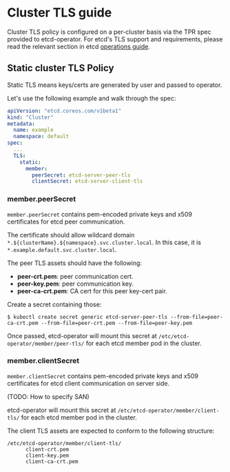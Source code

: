 # Cluster TLS guide

Cluster TLS policy is configured on a per-cluster basis via the TPR spec provided to etcd-operator.
For etcd's TLS support and requirements, please read the relevant section in etcd [operations guide](https://coreos.com/etcd/docs/latest/op-guide/security.html).


## Static cluster TLS Policy

Static TLS means keys/certs are generated by user and passed to operator.

Let's use the following example and walk through the spec:

```yaml
apiVersion: "etcd.coreos.com/v1beta1"
kind: "Cluster"
metadata:
  name: example
  namespace: default
spec:
  ...
  TLS:
    static:
      member:
        peerSecret: etcd-server-peer-tls
        clientSecret: etcd-server-client-tls
```

### member.peerSecret

`member.peerSecret` contains pem-encoded private keys and x509 certificates for etcd peer communication.

The certificate should allow wildcard domain `*.${clusterName}.${namespace}.svc.cluster.local`.
In this case, it is `*.example.default.svc.cluster.local`.

The peer TLS assets should have the following:
- **peer-crt.pem**: peer communication cert.
- **peer-key.pem**: peer communication key.
- **peer-ca-crt.pem**: CA cert for this peer key-cert pair.

Create a secret containing those:
```
$ kubectl create secret generic etcd-server-peer-tls --from-file=peer-ca-crt.pem --from-file=peer-crt.pem --from-file=peer-key.pem
```

Once passed, etcd-operator will mount this secret at `/etc/etcd-operator/member/peer-tls/` for each etcd member pod in the cluster.


### member.clientSecret

`member.clientSecret` contains pem-encoded private keys and x509 certificates for etcd client communication on server side.

(TODO: How to specify SAN)

etcd-operator will mount this secret at `/etc/etcd-operator/member/client-tls/` for each etcd member pod in the cluster.

The client TLS assets are expected to conform to the following structure:

```text
/etc/etcd-operator/member/client-tls/
      client-crt.pem
      client-key.pem
      client-ca-crt.pem
```
